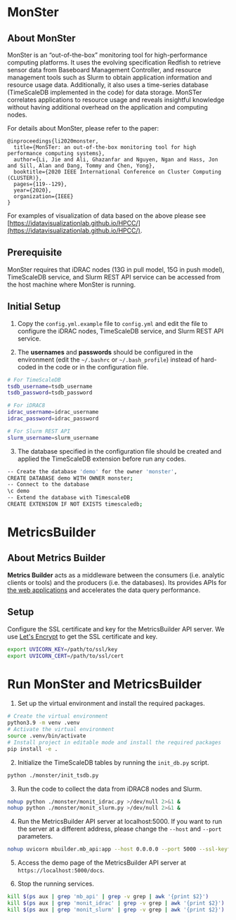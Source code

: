 # MonSter #

## About MonSter ##
MonSter is an “out-of-the-box” monitoring tool for high-performance computing platforms. It uses the evolving specification Redfish to retrieve sensor data from Baseboard Management Controller, and resource management tools such as Slurm to obtain application information and resource usage data. Additionally, it also uses a time-series database (TimeScaleDB implemented in the code) for data storage. MonSTer correlates applications to resource usage and reveals insightful knowledge without having additional overhead on the application and computing nodes. 

For details about MonSter, please refer to the paper: 
```
@inproceedings{li2020monster,
  title={MonSTer: an out-of-the-box monitoring tool for high performance computing systems},
  author={Li, Jie and Ali, Ghazanfar and Nguyen, Ngan and Hass, Jon and Sill, Alan and Dang, Tommy and Chen, Yong},
  booktitle={2020 IEEE International Conference on Cluster Computing (CLUSTER)},
  pages={119--129},
  year={2020},
  organization={IEEE}
}
```

For examples of visualization of data based on the above please see [https://idatavisualizationlab.github.io/HPCC/](https://idatavisualizationlab.github.io/HPCC/).

## Prerequisite
MonSter requires that iDRAC nodes (13G in pull model, 15G in push model), TimeScaleDB service, and Slurm REST API service can be accessed from the host machine where MonSter is running.

## Initial Setup

1. Copy the `config.yml.example` file to `config.yml` and edit the file to configure the iDRAC nodes, TimeScaleDB service, and Slurm REST API service.

2. The __usernames__ and __passwords__ should be configured in the environment (edit the `~/.bashrc` or `~/.bash_profile`) instead of hard-coded in the code or in the configuration file.

```bash
# For TimeScaleDB
tsdb_username=tsdb_username
tsdb_password=tsdb_password

# For iDRAC8
idrac_username=idrac_username
idrac_password=idrac_password

# For Slurm REST API
slurm_username=slurm_username
```

3. The database specified in the configuration file should be created and applied the TimeScaleDB extension before run any codes.

```bash
-- Create the database 'demo' for the owner 'monster',
CREATE DATABASE demo WITH OWNER monster;
-- Connect to the database
\c demo
-- Extend the database with TimescaleDB
CREATE EXTENSION IF NOT EXISTS timescaledb;
```

# MetricsBuilder #

## About Metrics Builder ##

**Metrics Builder** acts as a middleware between the consumers (i.e. analytic clients or tools) and the producers (i.e. the databases). Its provides APIs for [the web applications](https://idatavisualizationlab.github.io/HPCC/) and accelerates the data query performance.

## Setup ##
Configure the SSL certificate and key for the MetricsBuilder API server. We use [Let's Encrypt](https://letsencrypt.org/) to get the SSL certificate and key.

```bash
export UVICORN_KEY=/path/to/ssl/key
export UVICORN_CERT=/path/to/ssl/cert
```

# Run MonSter and MetricsBuilder #

1. Set up the virtual environment and install the required packages.

```bash
# Create the virtual environment
python3.9 -m venv .venv
# Activate the virtual environment
source .venv/bin/activate
# Install project in editable mode and install the required packages
pip install -e .
```

2. Initialize the TimeScaleDB tables by running the `init_db.py` script.

```bash
python ./monster/init_tsdb.py
```

3. Run the code to collect the data from iDRAC8 nodes and Slurm.

```bash
nohup python ./monster/monit_idrac.py >/dev/null 2>&1 &
nohup python ./monster/monit_slurm.py >/dev/null 2>&1 &
```

4. Run the MetricsBuilder API server at localhost:5000. If you want to run the server at a different address, please change the `--host` and `--port` parameters.

```bash
nohup uvicorn mbuilder.mb_api:app --host 0.0.0.0 --port 5000 --ssl-keyfile $UVICORN_KEY --ssl-certfile $UVICORN_CERT >./log/mbapi.log 2>&1 &
```

5. Access the demo page of the MetricsBuilder API server at `https://localhost:5000/docs`.

6. Stop the running services.

```bash
kill $(ps aux | grep 'mb_api' | grep -v grep | awk '{print $2}')
kill $(ps aux | grep 'monit_idrac' | grep -v grep | awk '{print $2}')
kill $(ps aux | grep 'monit_slurm' | grep -v grep | awk '{print $2}')
```
